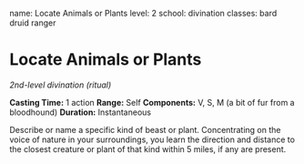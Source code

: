 name: Locate Animals or Plants
level: 2
school: divination
classes: bard
         druid
         ranger

# Locate Animals or Plants
_2nd-level divination (ritual)_

**Casting Time:** 1 action
**Range:** Self
**Components:** V, S, M (a bit of fur from a bloodhound)
**Duration:** Instantaneous

Describe or name a specific kind of beast or plant. Concentrating on the voice of nature in your surroundings, you learn the direction and distance to the closest creature or plant of that kind within 5 miles, if any are present.
